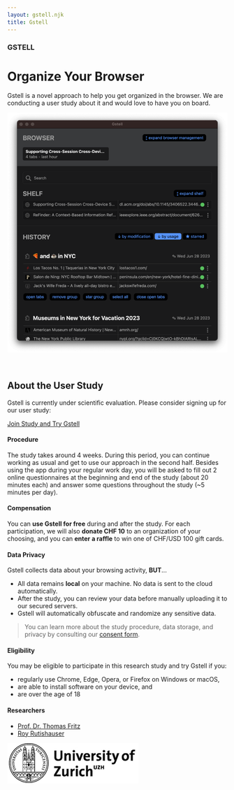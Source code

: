 ```yaml
---
layout: gstell.njk
title: Gstell
---
```


### GSTELL
# Organize Your Browser

Gstell is a novel approach to help you get organized in the browser.
We are conducting a user study about it and would love to have you on board. 

![screenshot](/public/img/screenshot.png)

<br id="learn-more">

## About the User Study
Gstell is currently under scientific evaluation. Please consider signing up for our user study:

<a href="https://uzhwwf.qualtrics.com/jfe/form/SV_22V5buBvQLEgBxk" class="button">Join Study and Try Gstell</a>

#### Procedure
The study takes around 4 weeks. During this period, you can continue working as usual and get to use our approach in the second half. Besides using the app during your regular work day, you will be asked to fill out 2 online questionnaires at the beginning and end of the study (about 20 minutes each) and answer some questions throughout the study (~5 minutes per day).

#### Compensation
You can **use Gstell for free** during and after the study. For each participation, we will also **donate CHF 10** to an organization of your choosing, and you can **enter a raffle** to win one of CHF/USD 100 gift cards.

#### Data Privacy
Gstell collects data about your browsing activity, **BUT**...
- All data remains **local** on your machine. No data is sent to the cloud automatically. 
- After the study, you can review your data before manually uploading it to our secured servers.
- Gstell will automatically obfuscate and randomize any sensitive data.  

> You can learn more about the study procedure, data storage, and privacy by consulting our [consent form](/public/assets/gstell-consent-form.pdf).

#### Eligibility
You may be eligible to participate in this research study and try Gstell if you:
- regularly use Chrome, Edge, Opera, or Firefox on Windows or macOS,
- are able to install software on your device, and
- are over the age of 18

#### Researchers
- [Prof. Dr. Thomas Fritz](https://hasel.dev/team/thomas-fritz)<br>
- [Roy Rutishauser](https://hasel.dev/team/roy-rutishauser)

![University of Zurich Logo](/public/img/uzh-logo.jpg)

